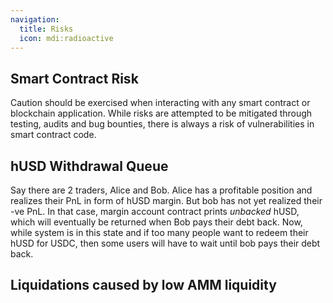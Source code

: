 ```yaml
---
navigation:
  title: Risks
  icon: mdi:radioactive
---
```


## Smart Contract Risk

Caution should be exercised when interacting with any smart contract or blockchain application. While risks are attempted to be mitigated through testing, audits and bug bounties, there is always a risk of vulnerabilities in smart contract code.

## hUSD Withdrawal Queue

Say there are 2 traders, Alice and Bob. Alice has a profitable position and realizes their PnL in form of hUSD margin. But bob has not yet realized their -ve PnL. In that case, margin account contract prints *unbacked* hUSD, which will eventually be returned when Bob pays their debt back. Now, while system is in this state and if too many people want to redeem their hUSD for USDC, then some users will have to wait  until bob pays their debt back.

## Liquidations caused by low AMM liquidity
